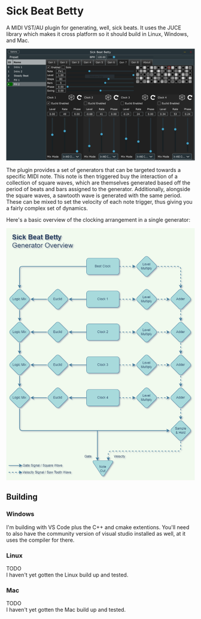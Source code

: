 # Sick Beat Betty

A MIDI VST/AU plugin for generating, well, sick beats.  It uses the JUCE library which makes it cross platform so it should build in Linux, Windows, and Mac.

![Sick Beat Betty Screenshot](docs/screenshot1.png)

The plugin provides a set of generators that can be targeted towards a specific MIDI note.  This note is then triggered buy the interaction of a collection of square waves, which are themselves generated based off the period of beats and bars assigned to the generator.  Additionally, alongside the square waves, a sawtooth wave is generated with the same period.  These can be mixed to set the velocity of each note trigger, thus giving you a fairly complex set of dynamics.

Here's a basic overview of the clocking arrangement in a single generator:

![Sick Beat Betty Generator Overview](docs/SickBeatBetty_BlockDiagram.drawio.png)
## Building

### Windows

I'm building with VS Code plus the C++ and cmake extentions.  You'll need to also have the community version of visual studio installed as well, at it uses the compiler for there.

### Linux

TODO  
I haven't yet gotten the Linux build up and tested.

### Mac

TODO  
I haven't yet gotten the Mac build up and tested.
